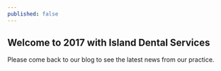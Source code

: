 ```yaml
---
published: false
---
```

## Welcome to 2017 with Island Dental Services

Please come back to our blog to see the latest news from our practice.
